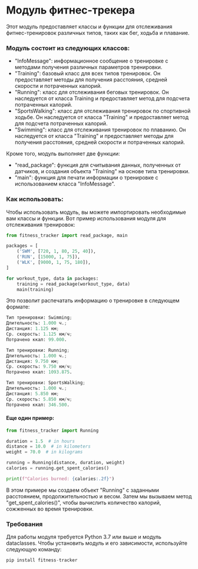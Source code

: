 # Модуль фитнес-трекера

Этот модуль предоставляет классы и функции для отслеживания фитнес-тренировок различных типов, таких как бег, ходьба и плавание.

### Модуль состоит из следующих классов:
- "InfoMessage": информационное сообщение о тренировке с методами получения различных параметров тренировки.
- "Training": базовый класс для всех типов тренировок. Он предоставляет методы для получения расстояния, средней скорости и потраченных калорий.
- "Running": класс для отслеживания беговых тренировок. Он наследуется от класса Training и предоставляет метод для подсчета потраченных калорий.
- "SportsWalking": класс для отслеживания тренировок по спортивной ходьбе. Он наследуется от класса "Training" и предоставляет метод для подсчета потраченных калорий.
- "Swimming": класс для отслеживания тренировок по плаванию. Он наследуется от класса "Training" и предоставляет методы для получения расстояния, средней скорости и потраченных калорий.

Кроме того, модуль выполняет две функции:
- "read_package": функция для считывания данных, полученных от датчиков, и создания объекта "Training" на основе типа тренировки.
- "main": функция для печати информации о тренировке с использованием класса "InfoMessage".

### Как использовать:
Чтобы использовать модуль, вы можете импортировать необходимые вам классы и функции.
Вот пример использования модуля для отслеживания тренировок:

```python
from fitness_tracker import read_package, main

packages = [
    ('SWM', [720, 1, 80, 25, 40]),
    ('RUN', [15000, 1, 75]),
    ('WLK', [9000, 1, 75, 180]),
]

for workout_type, data in packages:
    training = read_package(workout_type, data)
    main(training)
```
Это позволит распечатать информацию о тренировке в следующем формате:
```python
Тип тренировки: Swimming;
Длительность: 1.000 ч.;
Дистанция: 1.125 км;
Ср. скорость: 1.125 км/ч;
Потрачено ккал: 99.000.

Тип тренировки: Running;
Длительность: 1.000 ч.;
Дистанция: 9.750 км;
Ср. скорость: 9.750 км/ч;
Потрачено ккал: 1093.875.

Тип тренировки: SportsWalking;
Длительность: 1.000 ч.;
Дистанция: 5.850 км;
Ср. скорость: 5.850 км/ч;
Потрачено ккал: 346.500.
```
#### Еще один пример:
```python
from fitness_tracker import Running

duration = 1.5  # in hours
distance = 10.0  # in kilometers
weight = 70.0  # in kilograms

running = Running(distance, duration, weight)
calories = running.get_spent_calories()

print(f"Calories burned: {calories:.2f}")
```
В этом примере мы создаем объект "Running" с заданными расстоянием, продолжительностью и весом. Затем мы вызываем метод "get_spent_calories()", чтобы вычислить количество калорий, сожженных во время тренировки.

### Требования
Для работы модуля требуется Python 3.7 или выше и модуль dataclasses. Чтобы установить модуль и его зависимости, используйте следующую команду:
```python
pip install fitness-tracker
```
